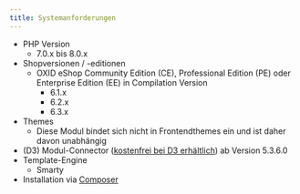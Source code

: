 ```yaml
---
title: Systemanforderungen
---
```


* PHP Version
    * 7.0.x bis 8.0.x
* Shopversionen / -editionen
    * OXID eShop Community Edition (CE), Professional Edition (PE) oder Enterprise Edition (EE) in Compilation Version 
        * 6.1.x
        * 6.2.x
        * 6.3.x
* Themes
    * Diese Modul bindet sich nicht in Frontendthemes ein und ist daher davon unabhängig
* (D3) Modul-Connector ([kostenfrei bei D3 erhältlich](https://www.oxidmodule.com/connector/)) ab Version 5.3.6.0 
* Template-Engine
    * Smarty
* Installation via [Composer](https://getcomposer.org)
